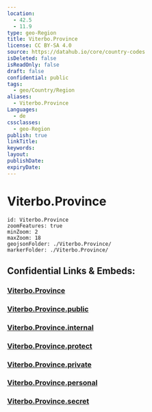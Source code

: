 ```yaml
---
location:
  - 42.5
  - 11.9
type: geo-Region
title: Viterbo.Province
license: CC BY-SA 4.0
source: https://datahub.io/core/country-codes
isDeleted: false
isReadOnly: false
draft: false
confidential: public
tags:
  - geo/Country/Region
aliases:
  - Viterbo.Province
Languages:
  - de
cssclasses:
  - geo-Region
publish: true
linkTitle:
keywords:
layout:
publishDate:
expiryDate:
---
```


# Viterbo.Province

```leaflet
id: Viterbo.Province
zoomFeatures: true 
minZoom: 2 
maxZoom: 18
geojsonFolder: ./Viterbo.Province/
markerFolder: ./Viterbo.Province/
```


## Confidential Links & Embeds: 

### [Viterbo.Province](/_Standards/Earth/Continent/Europe/Europe~South/Italy/regions~Italy/Lazio/Viterbo.Province.md) 

### [Viterbo.Province.public](/_public/Earth/Continent/Europe/Europe~South/Italy/regions~Italy/Lazio/Viterbo.Province.public.md) 

### [Viterbo.Province.internal](/_internal/Earth/Continent/Europe/Europe~South/Italy/regions~Italy/Lazio/Viterbo.Province.internal.md) 

### [Viterbo.Province.protect](/_protect/Earth/Continent/Europe/Europe~South/Italy/regions~Italy/Lazio/Viterbo.Province.protect.md) 

### [Viterbo.Province.private](/_private/Earth/Continent/Europe/Europe~South/Italy/regions~Italy/Lazio/Viterbo.Province.private.md) 

### [Viterbo.Province.personal](/_personal/Earth/Continent/Europe/Europe~South/Italy/regions~Italy/Lazio/Viterbo.Province.personal.md) 

### [Viterbo.Province.secret](/_secret/Earth/Continent/Europe/Europe~South/Italy/regions~Italy/Lazio/Viterbo.Province.secret.md)

